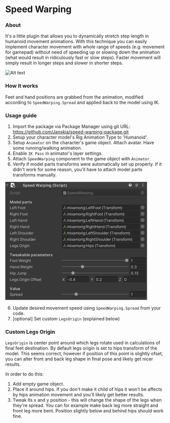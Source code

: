 # Speed Warping #

### About ###

It's a little plugin that allows you to dynamically stretch step length in humanoid movement animations. With this technique you can easily implement character movement with whole range of speeds (e.g. movement for gamepad) without need of speeding up or slowing down the animation (what would result in ridiculously fast or slow steps). Faster movement will simply result in longer steps and slower in shorter steps.

![Alt text](/Documentation~/Preview3.gif?raw=true)

### How it works ###

Feet and hand positions are grabbed from the animation, modified according to `SpeedWarping.Spread` and applied back to the model using IK.

### Usage guide ###

1. Import the package via Package Manager using git URL: https://github.com/Janskia/speed-warping-package.git
2. Setup your character model's Rig Animation Type to 'Humanoid'.
3. Setup `Animator` on the character's game object. Attach avatar. Have some running/walking animation.
4. Enable `IK Pass` in animator's layer settings.
5. Attach `SpeedWarping` component to the game object with `Animator`.
6. Verify if model parts transforms were automatically set up properly. If it didn't work for some reason, you'll have to attach model parts transforms manually.

![Alt text](/Documentation~/SpeedWarpingComponent.png?raw=true)

6. Update desired movement speed using `SpeedWarping.Spread` from your code.
7. [optional] Set custom `LegsOrigin` (explained below)

### Custom Legs Origin ###

`LegsOrigin` is center point around which legs rotate used in calculations of final feet destination. By default legs origin is set to hips transform of the model. This seems correct, however if position of this point is slightly ofset, you can alter front and back leg shape in final pose and likely get nicer results.

In order to do this:
1. Add empty game object.
2. Place it around hips. If you don't make it child of hips it won't be affects by hips animation movement and you'll likely get better results.
3. Tweak its x and y position - this will change the shape of the legs when they're spread. You can for example make back leg more straight and front leg more bent. Position slightly below and behind hips should work fine.
